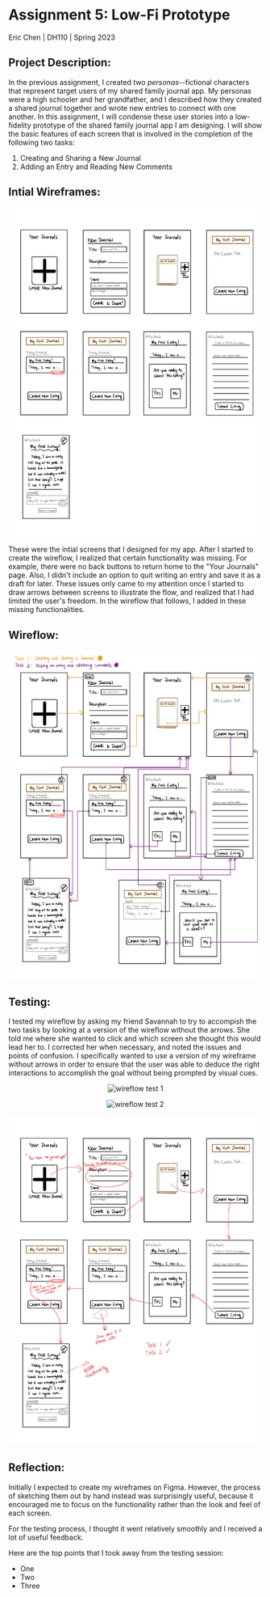 # **Assignment 5: Low-Fi Prototype**
Eric Chen | DH110 | Spring 2023

## **Project Description:**
In the previous assignment, I created two *personas*--fictional characters that represent target users of my shared family journal app. My personas were a high schooler and her grandfather, and I described how they created a shared journal together and wrote new entries to connect with one another. In this assignment, I will condense these user stories into a low-fidelity prototype of the shared family journal app I am designing. I will show the basic features of each screen that is involved in the completion of the following two tasks:  

1. Creating and Sharing a New Journal
2. Adding an Entry and Reading New Comments

## **Intial Wireframes:**
<p align="center">
  <img src="../Images/wireframe.jpg" alt="initial wireframes"/>
</p>

These were the intial screens that I designed for my app. After I started to create the wireflow, I realized that certain functionality was missing. For example, there were no back buttons to return home to the "Your Journals" page. Also, I didn't include an option to quit writing an entry and save it as a draft for later. These issues only came to my attention once I started to draw arrows between screens to illustrate the flow, and realized that I had limited the user's freedom. In the wireflow that follows, I added in these missing functionalities.

## **Wireflow:**
<p align="center">
  <img src="../Images/wireflow.jpg" alt="wireflows"/>
</p>

## **Testing:**
I tested my wireflow by asking my friend Savannah to try to accompish the two tasks by looking at a version of the wireflow without the arrows. She told me where she wanted to click and which screen she thought this would lead her to. I corrected her when necessary, and noted the issues and points of confusion. I specifically wanted to use a version of my wireframe without arrows in order to ensure that the user was able to deduce the right interactions to accomplish the goal without being prompted by visual cues.

<p align="center">
  <img src="../Images/wireflow-test-1.HEIC" alt="wireflow test 1"/>
</p>

<p align="center">
  <img src="../Images/wireflow-test-2.HEIC" alt="wireflow test 2"/>
</p>

<p align="center">
  <img src="../Images/wireflow-test-3.jpg" alt="wireflow test 3"/>
</p>

## **Reflection:**
Initially I expected to create my wireframes on Figma. However, the process of sketching them out by hand instead was surprisingly useful, because it encouraged me to focus on the functionality rather than the look and feel of each screen.  

For the testing process, I thought it went relatively smoothly and I received a lot of useful feedback.  

Here are the top points that I took away from the testing session:
- One
- Two
- Three

